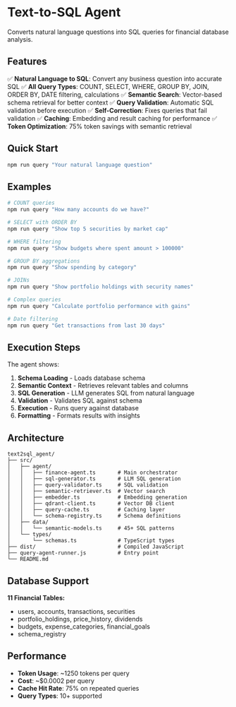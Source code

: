 # Text-to-SQL Agent

Converts natural language questions into SQL queries for financial database analysis.

## Features

✅ **Natural Language to SQL**: Convert any business question into accurate SQL
✅ **All Query Types**: COUNT, SELECT, WHERE, GROUP BY, JOIN, ORDER BY, DATE filtering, calculations
✅ **Semantic Search**: Vector-based schema retrieval for better context
✅ **Query Validation**: Automatic SQL validation before execution
✅ **Self-Correction**: Fixes queries that fail validation
✅ **Caching**: Embedding and result caching for performance
✅ **Token Optimization**: 75% token savings with semantic retrieval

## Quick Start

```bash
npm run query "Your natural language question"
```

## Examples

```bash
# COUNT queries
npm run query "How many accounts do we have?"

# SELECT with ORDER BY
npm run query "Show top 5 securities by market cap"

# WHERE filtering
npm run query "Show budgets where spent amount > 100000"

# GROUP BY aggregations
npm run query "Show spending by category"

# JOINs
npm run query "Show portfolio holdings with security names"

# Complex queries
npm run query "Calculate portfolio performance with gains"

# Date filtering
npm run query "Get transactions from last 30 days"
```

## Execution Steps

The agent shows:
1. **Schema Loading** - Loads database schema
2. **Semantic Context** - Retrieves relevant tables and columns
3. **SQL Generation** - LLM generates SQL from natural language
4. **Validation** - Validates SQL against schema
5. **Execution** - Runs query against database
6. **Formatting** - Formats results with insights

## Architecture

```
text2sql_agent/
├── src/
│   ├── agent/
│   │   ├── finance-agent.ts       # Main orchestrator
│   │   ├── sql-generator.ts       # LLM SQL generation
│   │   ├── query-validator.ts     # SQL validation
│   │   ├── semantic-retriever.ts  # Vector search
│   │   ├── embedder.ts            # Embedding generation
│   │   ├── qdrant-client.ts       # Vector DB client
│   │   ├── query-cache.ts         # Caching layer
│   │   └── schema-registry.ts     # Schema definitions
│   ├── data/
│   │   └── semantic-models.ts     # 45+ SQL patterns
│   └── types/
│       └── schemas.ts             # TypeScript types
├── dist/                          # Compiled JavaScript
├── query-agent-runner.js          # Entry point
└── README.md
```

## Database Support

**11 Financial Tables:**
- users, accounts, transactions, securities
- portfolio_holdings, price_history, dividends
- budgets, expense_categories, financial_goals
- schema_registry

## Performance

- **Token Usage**: ~1250 tokens per query
- **Cost**: ~$0.0002 per query
- **Cache Hit Rate**: 75% on repeated queries
- **Query Types**: 10+ supported
